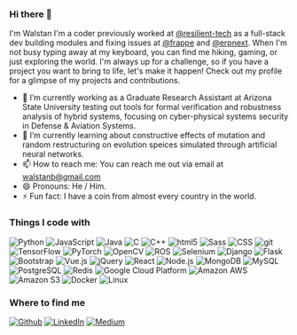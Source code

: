 ### Hi there 👋

<!--
**walstanb/walstanb** is a ✨ _special_ ✨ repository because its `README.md` (this file) appears on your GitHub profile.
-->

I'm Walstan I'm a coder previously worked at [@resilient-tech](https://github.com/resilient-tech) as a full-stack dev building modules and fixing issues at [@frappe](https://github.com/frappe) and [@erpnext](https://github.com/frappe/erpnext). When I'm not busy typing away at my keyboard, you can find me hiking, gaming, or just exploring the world. I'm always up for a challenge, so if you have a project you want to bring to life, let's make it happen! Check out my profile for a glimpse of my projects and contributions.


- 🔭 I’m currently working as a Graduate Research Assistant at Arizona State University testing out tools for formal verification and robustness analysis of hybrid systems, focusing on cyber-physical systems security in Defense & Aviation Systems.
- 🌱 I’m currently learning about constructive effects of mutation and random restructuring on evolution speices simulated through artificial neural networks.
- 📫 How to reach me: You can reach me out via email at walstanb@gmail.com
- 😄 Pronouns: He / Him.
- ⚡ Fun fact: I have a coin from almost every country in the world.

### Things I code with <br>

<p>
  <img alt="Python" src="https://img.shields.io/badge/-Python-3776AB?style=flat&logo=Python&logoColor=white" />
  <img alt="JavaScript" src="https://img.shields.io/badge/-JavaScript-F7DF1E?style=flat&logo=javascript&logoColor=white" />
  <img alt="Java" src="https://img.shields.io/badge/-Java-3776AB?style=flat&logo=java&logoColor=white" />
  <img alt="C" src="https://img.shields.io/badge/-C-A8B9CC?style=flat&logo=C&logoColor=white" />
  <img alt="C++" src="https://img.shields.io/badge/-C++-00599C?style=flat&logo=cplusplus&logoColor=white" />
  <img alt="html5" src="https://img.shields.io/badge/-HTML5-E34F26?style=flat&logo=html5&logoColor=white" />
  <img alt="Sass" src="https://img.shields.io/badge/-Sass-CC6699?style=flat&logo=sass&logoColor=white" />
  <img alt="CSS" src="https://img.shields.io/badge/-CSS-1572B6?style=flat&logo=css3&logoColor=white" />
  <img alt="git" src="https://img.shields.io/badge/-Git-F05032?style=flat&logo=git&logoColor=white" />
  <img alt="TensorFlow" src="https://img.shields.io/badge/-TensorFlow-FF6F00?style=flat&logo=tensorflow&logoColor=white" />
  <img alt="PyTorch" src="https://img.shields.io/badge/-PyTorch-EE4C2C?style=flat&logo=pytorch&logoColor=white" />
  <img alt="OpenCV" src="https://img.shields.io/badge/-OpenCV-5C3EE8?style=flat&logo=opencV&logoColor=white" />
  <img alt="ROS" src="https://img.shields.io/badge/-ROS-22314E?style=flat&logo=ros&logoColor=white" />
  <img alt="Selenium" src="https://img.shields.io/badge/-Selenium-43B02A?style=flat&logo=selenium&logoColor=white" />
  <img alt="Django" src="https://img.shields.io/badge/-Django-092E20?style=flat&logo=django&logoColor=white" />
  <img alt="Flask" src="https://img.shields.io/badge/-Flask-000000?style=flat&logo=flask&logoColor=white" />
  <img alt="Bootstrap" src="https://img.shields.io/badge/-Bootstrap-7952B3?style=flat&logo=bootstrap&logoColor=white" />
  <img alt="Vue.js" src="https://img.shields.io/badge/-Vue.js-4FC08D?style=flat&logo=vuedotjs&logoColor=white" />
  <img alt="jQuery" src="https://img.shields.io/badge/-jQuery-0769AD?style=flat&logo=jquery&logoColor=white" />
  <img alt="React" src="https://img.shields.io/badge/-React-61DAFB?style=flat&logo=react&logoColor=white" />
  <img alt="Node.js" src="https://img.shields.io/badge/-Node.js-339933?style=flat&logo=Node.js&logoColor=white" />
  <img alt="MongoDB" src="https://img.shields.io/badge/-MongoDB-13aa52?style=flat&logo=mongodb&logoColor=white" />
  <img alt="MySQL" src="https://img.shields.io/badge/-MySQL-4479A1?style=flat&logo=mysql&logoColor=white" />
  <img alt="PostgreSQL" src="https://img.shields.io/badge/-PostgreSQL-4169E1?style=flat&logo=postgresql&logoColor=white" />
  <img alt="Redis" src="https://img.shields.io/badge/-Redis-DC382D?style=flat&logo=redis&logoColor=white" />
  <img alt="Google Cloud Platform" src="https://img.shields.io/badge/-Google_Cloud_Platform-1a73e8?style=flat&logo=google-cloud&logoColor=white" />
  <img alt="Amazon AWS" src="https://img.shields.io/badge/-Amazon_AWS-232F3E?style=flat&logo=amazonaws&logoColor=white" />
  <img alt="Amazon S3" src="https://img.shields.io/badge/-Amazon_S3-569A31?style=flat&logo=amazons3&logoColor=white" />
  <img alt="Docker" src="https://img.shields.io/badge/-Docker-2496ED?style=flat&logo=Docker&logoColor=white" />
  <img alt="Linux" src="https://img.shields.io/badge/-Linux-FCC624?style=flat&logo=linux&logoColor=white" />
</p>

<h3>Where to find me</h3>
<p><a href="https://github.com/walstanb" target="_blank"><img alt="Github" src="https://img.shields.io/badge/GitHub-%2312100E.svg?&style=for-the-badge&logo=Github&logoColor=white" /></a>
<a href="https://www.linkedin.com/in/walstanb/" target="_blank"><img alt="LinkedIn" src="https://img.shields.io/badge/linkedin-%230077B5.svg?&style=for-the-badge&logo=linkedin&logoColor=white" /></a>
<a href="https://medium.com/@walstanb" target="_blank"><img alt="Medium" src="https://img.shields.io/badge/medium-%2312100E.svg?&style=for-the-badge&logo=medium&logoColor=white" /></a>
</p>
